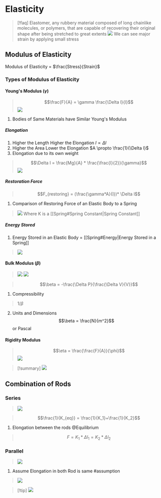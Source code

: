 # Elasticity
>[!faq] Elastomer, any rubbery material composed of long chainlike molecules, or polymers, that are capable of recovering their original shape after being stretched to great extents
>![](https://i.imgur.com/YAhaFjy.png)
>We can see major strain by applying small stress

## Modulus of Elasticity
Modulus of Elasticity = $\frac{Stress}{Strain}$
### Types of Modulus of Elasticity
#### Young's Modulus $(\gamma)$
> $$\frac{F}{A} = \gamma \frac{\Delta l}{l}$$
> ![](https://i.imgur.com/tIw3rBC.png)
1. Bodies of Same Materials have Similar Young's Modulus

##### Elongation
1. Higher the Length Higher the Elongation $l \propto \Delta l$
2. Higher the Area Lower the Elongation $A \propto \frac{1}{\Delta l}$
3. Elongation due to its own weight
> $$\Delta l = \frac{Mg}{A} * \frac{\frac{l}{2}}{\gamma}$$
> ![](https://i.imgur.com/cb2dBQo.png)

##### Restoration Force
> $$F_{restoring} = (\frac{\gamma*A}{l})* \Delta l$$
1. Comparison of Restoring Force of an Elastic Body to a Spring
> ![](https://i.imgur.com/Icvm5ew.png)
> Where K is a [[Spring#Spring Constant|Spring Constant]]

##### Energy Stored
1. Energy Stored in an Elastic Body = [[Spring#Energy|Energy Stored in a Spring]]
>![](https://i.imgur.com/2fXNNCa.png)


#### Bulk Modulus $(\beta)$
>![](https://i.imgur.com/Yjxw784.png)
>![](https://i.imgur.com/yBprhXd.png)

>$$\beta = -\frac{\Delta P}{\frac{\Delta V}{V}}$$
1. Compressibility
> $1/\beta$
2. Units and Dimensions
$$\beta = \frac{N}{m^2}$$ or Pascal
#### Rigidity Modulus
>$$\eta = \frac{\frac{F}{A}}{\phi}$$
>![](https://i.imgur.com/Itg1lNI.png)

>[!summary] ![](https://i.imgur.com/we1c89f.png)
## Combination of Rods
### Series
> ![](https://i.imgur.com/Lua1RLb.png)

> $$\frac{1}{K_{eq}} = \frac{1}{K_1}+\frac{1}{K_2}$$
1. Elongation between the rods @Equilibrium
> $$F = K_1*\Delta l_1 = K_2*\Delta l_2$$


### Parallel
>![](https://i.imgur.com/CXkX7av.png)

1. Assume Elongation in both Rod is same #assumption
>![](https://i.imgur.com/LRIwL7U.png)

>[!tip]  ![](https://i.imgur.com/ZqltCwq.png)
